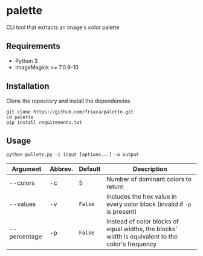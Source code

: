 # palette
CLI tool that extracts an image's color palette

## Requirements 

- Python 3
- ImageMagick >= 7.0.9-10

## Installation 

Clone the repository and install the dependencies

```
git clone https://github.com/friaca/palette.git
cd palette
pip install requirements.txt
```

## Usage

```python pallete.py -i input [options...] -o output```

| Argument | Abbrev. | Default | Description |
| ---    | ---     | ---     | ---         |
| --colors| -c     | 5       | Number of dominant colors to return |
| --values | -v    | `False` | Includes the hex value in every color block (invalid if `-p` is present) |
| --percentage | -p  | `False` | Instead of color blocks of equal widths, the blocks' width is equivalent to the color's frequency |